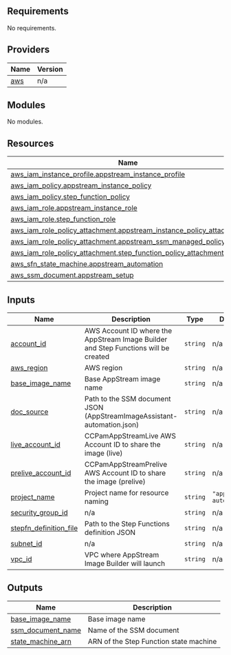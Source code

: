 <!-- BEGIN_TF_DOCS -->
## Requirements

No requirements.

## Providers

| Name | Version |
|------|---------|
| <a name="provider_aws"></a> [aws](#provider\_aws) | n/a |

## Modules

No modules.

## Resources

| Name | Type |
|------|------|
| [aws_iam_instance_profile.appstream_instance_profile](https://registry.terraform.io/providers/hashicorp/aws/latest/docs/resources/iam_instance_profile) | resource |
| [aws_iam_policy.appstream_instance_policy](https://registry.terraform.io/providers/hashicorp/aws/latest/docs/resources/iam_policy) | resource |
| [aws_iam_policy.step_function_policy](https://registry.terraform.io/providers/hashicorp/aws/latest/docs/resources/iam_policy) | resource |
| [aws_iam_role.appstream_instance_role](https://registry.terraform.io/providers/hashicorp/aws/latest/docs/resources/iam_role) | resource |
| [aws_iam_role.step_function_role](https://registry.terraform.io/providers/hashicorp/aws/latest/docs/resources/iam_role) | resource |
| [aws_iam_role_policy_attachment.appstream_instance_policy_attachment](https://registry.terraform.io/providers/hashicorp/aws/latest/docs/resources/iam_role_policy_attachment) | resource |
| [aws_iam_role_policy_attachment.appstream_ssm_managed_policy](https://registry.terraform.io/providers/hashicorp/aws/latest/docs/resources/iam_role_policy_attachment) | resource |
| [aws_iam_role_policy_attachment.step_function_policy_attachment](https://registry.terraform.io/providers/hashicorp/aws/latest/docs/resources/iam_role_policy_attachment) | resource |
| [aws_sfn_state_machine.appstream_automation](https://registry.terraform.io/providers/hashicorp/aws/latest/docs/resources/sfn_state_machine) | resource |
| [aws_ssm_document.appstream_setup](https://registry.terraform.io/providers/hashicorp/aws/latest/docs/resources/ssm_document) | resource |

## Inputs

| Name | Description | Type | Default | Required |
|------|-------------|------|---------|:--------:|
| <a name="input_account_id"></a> [account\_id](#input\_account\_id) | AWS Account ID where the AppStream Image Builder and Step Functions will be created | `string` | n/a | yes |
| <a name="input_aws_region"></a> [aws\_region](#input\_aws\_region) | AWS region | `string` | n/a | yes |
| <a name="input_base_image_name"></a> [base\_image\_name](#input\_base\_image\_name) | Base AppStream image name | `string` | n/a | yes |
| <a name="input_doc_source"></a> [doc\_source](#input\_doc\_source) | Path to the SSM document JSON (AppStreamImageAssistant-automation.json) | `string` | n/a | yes |
| <a name="input_live_account_id"></a> [live\_account\_id](#input\_live\_account\_id) | CCPamAppStreamLive AWS Account ID to share the image (live) | `string` | n/a | yes |
| <a name="input_prelive_account_id"></a> [prelive\_account\_id](#input\_prelive\_account\_id) | CCPamAppStreamPrelive AWS Account ID to share the image (prelive) | `string` | n/a | yes |
| <a name="input_project_name"></a> [project\_name](#input\_project\_name) | Project name for resource naming | `string` | `"appstream-automation"` | no |
| <a name="input_security_group_id"></a> [security\_group\_id](#input\_security\_group\_id) | n/a | `string` | n/a | yes |
| <a name="input_stepfn_definition_file"></a> [stepfn\_definition\_file](#input\_stepfn\_definition\_file) | Path to the Step Functions definition JSON | `string` | n/a | yes |
| <a name="input_subnet_id"></a> [subnet\_id](#input\_subnet\_id) | n/a | `string` | n/a | yes |
| <a name="input_vpc_id"></a> [vpc\_id](#input\_vpc\_id) | VPC where AppStream Image Builder will launch | `string` | n/a | yes |

## Outputs

| Name | Description |
|------|-------------|
| <a name="output_base_image_name"></a> [base\_image\_name](#output\_base\_image\_name) | Base image name |
| <a name="output_ssm_document_name"></a> [ssm\_document\_name](#output\_ssm\_document\_name) | Name of the SSM document |
| <a name="output_state_machine_arn"></a> [state\_machine\_arn](#output\_state\_machine\_arn) | ARN of the Step Function state machine |
<!-- END_TF_DOCS -->